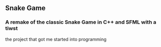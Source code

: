 ## Snake Game

### A remake of the classic Snake Game in C++ and SFML with a tiwst


the project that got me started into programming
